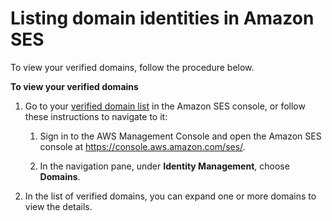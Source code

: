 # Listing domain identities in Amazon SES<a name="view-verified-domains"></a>

To view your verified domains, follow the procedure below\.

**To view your verified domains**

1. Go to your [verified domain list](https://console.aws.amazon.com/ses/home?#verified-senders-domain:) in the Amazon SES console, or follow these instructions to navigate to it:

   1. Sign in to the AWS Management Console and open the Amazon SES console at [https://console\.aws\.amazon\.com/ses/](https://console.aws.amazon.com/ses/)\.

   1. In the navigation pane, under **Identity Management**, choose **Domains**\.

1. In the list of verified domains, you can expand one or more domains to view the details\.
